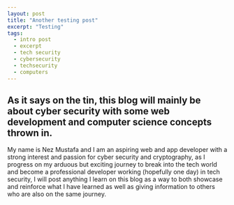 ```yaml
---
layout: post
title: "Another testing post"
excerpt: "Testing"
tags: 
  - intro post
  - excerpt
  - tech security
  - cybersecurity
  - techsecurity 
  - computers
---
```




## As it says on the tin, this blog will mainly be about cyber security with some web development and computer science concepts thrown in.

My name is Nez Mustafa and I am an aspiring web and app developer with a strong interest and passion for cyber security and cryptography, as I progress on my arduous but exciting journey to break into the tech world and become a professional developer working (hopefully one day) in tech security, I will post anything I learn on this blog as a way to both showcase and reinforce what I have learned as well as giving information to others who are also on the same journey.
